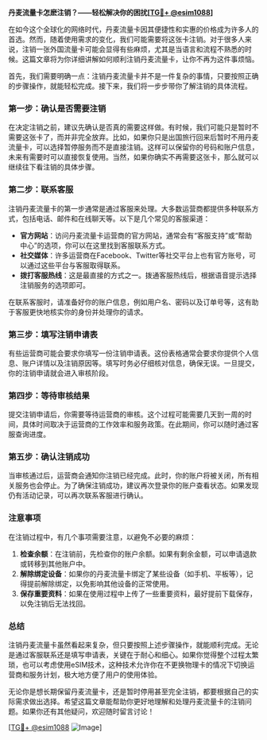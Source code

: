 **丹麦流量卡怎麽注销？——轻松解决你的困扰[[TG💪+ @esim1088](https://t.me/s/esim1088)]**

在如今这个全球化的网络时代，丹麦流量卡因其便捷性和实惠的价格成为许多人的首选。然而，随着使用需求的变化，我们可能需要将这张卡注销。对于很多人来说，注销一张外国流量卡可能会显得有些麻烦，尤其是当语言和流程不熟悉的时候。这篇文章将为你详细讲解如何顺利注销丹麦流量卡，让你不再为这件事烦恼。

首先，我们需要明确一点：注销丹麦流量卡并不是一件复杂的事情，只要按照正确的步骤操作，就能轻松完成。接下来，我们将一步步带你了解注销的具体流程。

### **第一步：确认是否需要注销**
在决定注销之前，建议先确认是否真的需要这样做。有时候，我们可能只是暂时不需要这张卡了，而并非完全放弃。比如，如果你只是出国旅行回来后暂时不用丹麦流量卡，可以选择暂停服务而不是直接注销。这样可以保留你的号码和账户信息，未来有需要时可以直接恢复使用。当然，如果你确实不再需要这张卡，那么就可以继续往下看注销的具体步骤。

### **第二步：联系客服**
注销丹麦流量卡的第一步通常是通过客服来处理。大多数运营商都提供多种联系方式，包括电话、邮件和在线聊天等。以下是几个常见的客服渠道：

- **官方网站**：访问丹麦流量卡运营商的官方网站，通常会有“客服支持”或“帮助中心”的选项，你可以在这里找到客服联系方式。
- **社交媒体**：许多运营商在Facebook、Twitter等社交平台上也有官方账号，可以通过这些平台与客服取得联系。
- **拨打客服热线**：这是最直接的方式之一。拨通客服热线后，根据语音提示选择注销服务的选项即可。

在联系客服时，请准备好你的账户信息，例如用户名、密码以及订单号等，这有助于客服更快地核实你的身份并处理你的请求。

### **第三步：填写注销申请表**
有些运营商可能会要求你填写一份注销申请表。这份表格通常会要求你提供个人信息、账户详情以及注销原因等。填写时务必仔细核对信息，确保无误。一旦提交，你的注销申请就会进入审核阶段。

### **第四步：等待审核结果**
提交注销申请后，你需要等待运营商的审核。这个过程可能需要几天到一周的时间，具体时间取决于运营商的工作效率和服务政策。在此期间，你可以随时通过客服查询进度。

### **第五步：确认注销成功**
当审核通过后，运营商会通知你注销已经完成。此时，你的账户将被关闭，所有相关服务也会停止。为了确保注销成功，建议再次登录你的账户查看状态。如果发现仍有活动记录，可以再次联系客服进行确认。

### **注意事项**
在注销过程中，有几个事项需要注意，以避免不必要的麻烦：

1. **检查余额**：在注销前，先检查你的账户余额。如果有剩余金额，可以申请退款或转移到其他账户中。
2. **解除绑定设备**：如果你的丹麦流量卡绑定了某些设备（如手机、平板等），记得提前解除绑定，以免影响其他设备的正常使用。
3. **保存重要资料**：如果在使用过程中上传了一些重要资料，最好提前下载保存，以免注销后无法找回。

### **总结**
注销丹麦流量卡虽然看起来复杂，但只要按照上述步骤操作，就能顺利完成。无论是通过客服联系还是填写申请表，关键在于耐心和细心。如果你觉得整个过程太繁琐，也可以考虑使用eSIM技术，这种技术允许你在不更换物理卡的情况下切换运营商和服务计划，极大地方便了用户的使用体验。

无论你是想长期保留丹麦流量卡，还是暂时停用甚至完全注销，都要根据自己的实际需求做出选择。希望这篇文章能帮助你更好地理解和处理丹麦流量卡的注销问题。如果你还有其他疑问，欢迎随时留言讨论！

[[TG💪+ @esim1088](https://t.me/s/esim1088) ![Image](https://i.postimg.cc/4NQfJmqS/Snipaste-2025-05-13-00-14-12.png)]